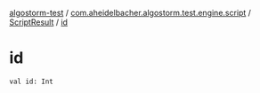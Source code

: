 [algostorm-test](../../index.md) / [com.aheidelbacher.algostorm.test.engine.script](../index.md) / [ScriptResult](index.md) / [id](.)

# id

`val id: Int`